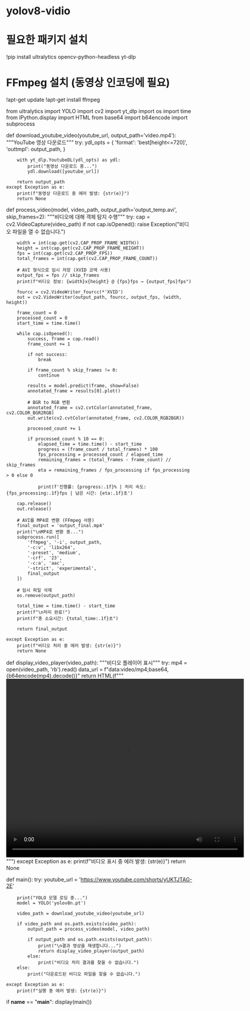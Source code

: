 # yolov8-vidio




# 필요한 패키지 설치
!pip install ultralytics opencv-python-headless yt-dlp

# FFmpeg 설치 (동영상 인코딩에 필요)
!apt-get update
!apt-get install ffmpeg

from ultralytics import YOLO
import cv2
import yt_dlp
import os
import time
from IPython.display import HTML
from base64 import b64encode
import subprocess

def download_youtube_video(youtube_url, output_path='video.mp4'):
    """YouTube 영상 다운로드"""
    try:
        ydl_opts = {
            'format': 'best[height<=720]',
            'outtmpl': output_path,
        }
        
        with yt_dlp.YoutubeDL(ydl_opts) as ydl:
            print("동영상 다운로드 중...")
            ydl.download([youtube_url])
            
        return output_path
    except Exception as e:
        print(f"동영상 다운로드 중 에러 발생: {str(e)}")
        return None

def process_video(model, video_path, output_path='output_temp.avi', skip_frames=2):
    """비디오에 대해 객체 탐지 수행"""
    try:
        cap = cv2.VideoCapture(video_path)
        if not cap.isOpened():
            raise Exception("비디오 파일을 열 수 없습니다.")
        
        width = int(cap.get(cv2.CAP_PROP_FRAME_WIDTH))
        height = int(cap.get(cv2.CAP_PROP_FRAME_HEIGHT))
        fps = int(cap.get(cv2.CAP_PROP_FPS))
        total_frames = int(cap.get(cv2.CAP_PROP_FRAME_COUNT))
        
        # AVI 형식으로 임시 저장 (XVID 코덱 사용)
        output_fps = fps // skip_frames
        print(f"비디오 정보: {width}x{height} @ {fps}fps → {output_fps}fps")
        
        fourcc = cv2.VideoWriter_fourcc(*'XVID')
        out = cv2.VideoWriter(output_path, fourcc, output_fps, (width, height))
        
        frame_count = 0
        processed_count = 0
        start_time = time.time()
        
        while cap.isOpened():
            success, frame = cap.read()
            frame_count += 1
            
            if not success:
                break
            
            if frame_count % skip_frames != 0:
                continue
                
            results = model.predict(frame, show=False)
            annotated_frame = results[0].plot()
            
            # BGR to RGB 변환
            annotated_frame = cv2.cvtColor(annotated_frame, cv2.COLOR_BGR2RGB)
            out.write(cv2.cvtColor(annotated_frame, cv2.COLOR_RGB2BGR))
            
            processed_count += 1
            
            if processed_count % 10 == 0:
                elapsed_time = time.time() - start_time
                progress = (frame_count / total_frames) * 100
                fps_processing = processed_count / elapsed_time
                remaining_frames = (total_frames - frame_count) // skip_frames
                eta = remaining_frames / fps_processing if fps_processing > 0 else 0
                
                print(f'진행률: {progress:.1f}% | 처리 속도: {fps_processing:.1f}fps | 남은 시간: {eta:.1f}초')
        
        cap.release()
        out.release()
        
        # AVI를 MP4로 변환 (FFmpeg 사용)
        final_output = 'output_final.mp4'
        print("\nMP4로 변환 중...")
        subprocess.run([
            'ffmpeg', '-i', output_path,
            '-c:v', 'libx264',
            '-preset', 'medium',
            '-crf', '23',
            '-c:a', 'aac',
            '-strict', 'experimental',
            final_output
        ])
        
        # 임시 파일 삭제
        os.remove(output_path)
        
        total_time = time.time() - start_time
        print(f"\n처리 완료!")
        print(f"총 소요시간: {total_time:.1f}초")
        
        return final_output
        
    except Exception as e:
        print(f"비디오 처리 중 에러 발생: {str(e)}")
        return None

def display_video_player(video_path):
    """비디오 플레이어 표시"""
    try:
        mp4 = open(video_path, 'rb').read()
        data_url = f"data:video/mp4;base64,{b64encode(mp4).decode()}"
        return HTML(f"""
        <video width="640" height="480" controls>
            <source src="{data_url}" type="video/mp4">
        </video>
        """)
    except Exception as e:
        print(f"비디오 표시 중 에러 발생: {str(e)}")
        return None

def main():
    try:
        youtube_url = 'https://www.youtube.com/shorts/yUKTJTAG-2E'
        
        print("YOLO 모델 로딩 중...")
        model = YOLO('yolov8n.pt')
        
        video_path = download_youtube_video(youtube_url)
        
        if video_path and os.path.exists(video_path):
            output_path = process_video(model, video_path)
            
            if output_path and os.path.exists(output_path):
                print("\n결과 영상을 재생합니다...")
                return display_video_player(output_path)
            else:
                print("비디오 처리 결과를 찾을 수 없습니다.")
        else:
            print("다운로드된 비디오 파일을 찾을 수 없습니다.")
            
    except Exception as e:
        print(f"실행 중 에러 발생: {str(e)}")

if __name__ == "__main__":
    display(main())
